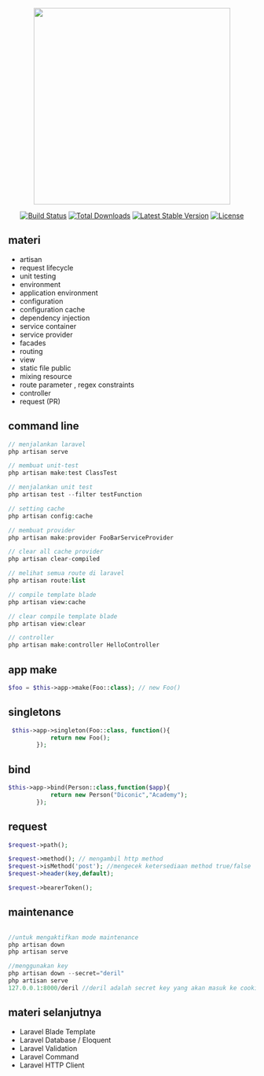 <p align="center"><a href="https://laravel.com" target="_blank"><img src="https://raw.githubusercontent.com/laravel/art/master/logo-lockup/5%20SVG/2%20CMYK/1%20Full%20Color/laravel-logolockup-cmyk-red.svg" width="400"></a></p>

<p align="center">
<a href="https://travis-ci.org/laravel/framework"><img src="https://travis-ci.org/laravel/framework.svg" alt="Build Status"></a>
<a href="https://packagist.org/packages/laravel/framework"><img src="https://img.shields.io/packagist/dt/laravel/framework" alt="Total Downloads"></a>
<a href="https://packagist.org/packages/laravel/framework"><img src="https://img.shields.io/packagist/v/laravel/framework" alt="Latest Stable Version"></a>
<a href="https://packagist.org/packages/laravel/framework"><img src="https://img.shields.io/packagist/l/laravel/framework" alt="License"></a>
</p>

## materi
- artisan
- request lifecycle
- unit testing
- environment
- application environment
- configuration
- configuration cache
- dependency injection
- service container
- service provider
- facades
- routing
- view
- static file public
- mixing resource
- route parameter , regex constraints
- controller
- request (PR)

## command line
```php
// menjalankan laravel
php artisan serve

// membuat unit-test
php artisan make:test ClassTest

// menjalankan unit test
php artisan test --filter testFunction

// setting cache
php artisan config:cache

// membuat provider
php artisan make:provider FooBarServiceProvider

// clear all cache provider
php artisan clear-compiled

// melihat semua route di laravel
php artisan route:list

// compile template blade
php artisan view:cache

// clear compile template blade
php artisan view:clear

// controller
php artisan make:controller HelloController

```

## app make
```php
$foo = $this->app->make(Foo::class); // new Foo()
```

## singletons
```php
 $this->app->singleton(Foo::class, function(){
            return new Foo();
        });
```
## bind
```php
$this->app->bind(Person::class,function($app){
            return new Person("Diconic","Academy");
        });
```

## request
```php
$request->path();

$request->method(); // mengambil http method
$request->isMethod('post'); //mengecek ketersediaan method true/false
$request->header(key,default);

$request->bearerToken();
```

## maintenance
```php

//untuk mengaktifkan mode maintenance
php artisan down
php artisan serve

//menggunakan key
php artisan down --secret="deril"
php artisan serve
127.0.0.1:8000/deril //deril adalah secret key yang akan masuk ke cookie

```

## materi selanjutnya
- Laravel Blade Template
- Laravel Database / Eloquent
- Laravel Validation
- Laravel Command
- Laravel HTTP Client

